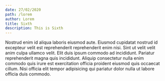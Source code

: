 ```yaml
---
date: 27/02/2020
path: /lorem
author: Lorem
title: Sixth
description: This is Sixth
---
```


Nostrud enim id aliqua laboris eiusmod aute. Eiusmod cupidatat nostrud id excepteur velit est reprehenderit reprehenderit enim nisi. Sint ut velit velit anim culpa ullamco velit. Elit duis ipsum commodo ad incididunt. Pariatur reprehenderit magna quis incididunt. Aliquip consectetur nulla enim commodo quis irure est exercitation officia proident eiusmod quis occaecat cillum. Nisi officia elit tempor adipisicing qui pariatur dolor nulla ut labore officia duis commodo.
